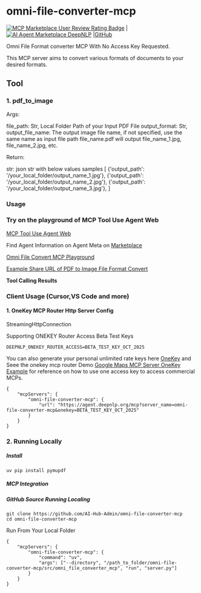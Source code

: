 # omni-file-converter-mcp

[![MCP Marketplace User Review Rating Badge](https://www.deepnlp.org/api/marketplace/svg?name=AI-Hub-Admin/omni-file-converter-mcp)](https://www.deepnlp.org/store/mcp-server/mcp-server/pub-AI-Hub-Admin/omni-file-converter-mcp) |
[![AI Agent Marketplace DeepNLP](https://www.deepnlp.org/api/ai_agent_marketplace/svg?name=AI-Hub-Admin/bing-image-search-mcp)](https://www.deepnlp.org/store/mcp-server/mcp-server/pub-AI-Hub-Admin/bing-image-search-mcp) |[GitHub](https://github.com/AI-Hub-Admin/omni-file-converter-mcp)

Omni File Format converter MCP With No Access Key Requested.

This MCP server aims to convert various formats of documents to your desired formats.


## Tool

### 1. pdf_to_image

Args: 

file_path: Str, Local Folder Path of your Input PDF File 
output_format: Str, 
output_file_name: The output image file name, if not specified, use the same name as input file path file_name.pdf will output file_name_1.jpg, file_name_2.jpg, etc. 

Return: 

str: json str with below values samples [ {'output_path': '/your_local_folder/output_name_1.jpg'}, {'output_path': '/your_local_folder/output_name_2.jpg'}, {'output_path': '/your_local_folder/output_name_3.jpg'}, ]



### Usage 

### Try on the playground of MCP Tool Use Agent Web

[MCP Tool Use Agent Web](https://agent.deepnlp.org) 

Find Agent Information on Agent Meta on [Marketplace](https://agent.deepnlp.org/store/ai-agent/mcp-server/AI-Hub-Admin/omni-file-converter-mcp)

[Omni File Convert MCP Playground](https://agent.deepnlp.org/agent/mcp_tool_use?server=AI-Hub-Admin/omni-file-converter-mcp)

[Example Share URL of PDF to Image File Format Convert](https://agent.deepnlp.org/agent/mcp_tool_use/share/9f390a91-81f1-46ad-bcc0-3ed176d3f42e)


**Tool Calling Results**



### Client Usage (Cursor,VS Code and more)

#### 1. OneKey MCP Router Http Server Config

StreamingHttpConnection 

Supporting ONEKEY Router Access Beta Test Keys 
```
DEEPNLP_ONEKEY_ROUTER_ACCESS=BETA_TEST_KEY_OCT_2025
```
You can also generate your personal unlimited rate keys here [OneKey](https://www.deepnlp.org/workspace/keys) and Seee the onekey mcp router Demo [Google Maps MCP Server OneKey Example](https://www.deepnlp.org/store/mcp-server/map/pub-google-maps/google-maps) for reference on how to use one access key to access commercial MCPs.

```
{
    "mcpServers": {
		"omni-file-converter-mcp": {
			"url": "https://agent.deepnlp.org/mcp?server_name=omni-file-converter-mcp&onekey=BETA_TEST_KEY_OCT_2025"
		}
    }
}
```


### 2. Running Locally


##### Install
```
uv pip install pymupdf
```

##### MCP Integration


##### GitHub Source Running Localing
```
git clone https://github.com/AI-Hub-Admin/omni-file-converter-mcp
cd omni-file-converter-mcp

```

Run From Your Local Folder

```
{
    "mcpServers": {
        "omni-file-converter-mcp": {
            "command": "uv",
            "args": ["--directory", "/path_to_folder/omni-file-converter-mcp/src/omni_file_converter_mcp", "run", "server.py"]
        }
    }
}
```


